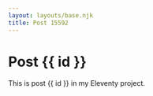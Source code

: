 ```yaml
---
layout: layouts/base.njk
title: Post 15592
---
```


# Post {{ id }}

This is post {{ id }} in my Eleventy project.
